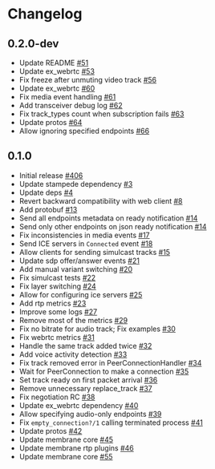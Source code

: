 # Changelog

## 0.2.0-dev
* Update README [#51](https://github.com/fishjam-cloud/membrane_rtc_engine/pull/51)
* Update ex_webrtc [#53](https://github.com/fishjam-cloud/membrane_rtc_engine/pull/53)
* Fix freeze after unmuting video track [#56](https://github.com/fishjam-cloud/membrane_rtc_engine/pull/56)
* Update ex_webrtc [#60](https://github.com/fishjam-cloud/membrane_rtc_engine/pull/60)
* Fix media event handling [#61](https://github.com/fishjam-cloud/membrane_rtc_engine/pull/61)
* Add transceiver debug log [#62](https://github.com/fishjam-cloud/membrane_rtc_engine/pull/62)
* Fix track_types count when subscription fails [#63](https://github.com/fishjam-cloud/membrane_rtc_engine/pull/63)
* Update protos [#64](https://github.com/fishjam-cloud/membrane_rtc_engine/pull/64)
* Allow ignoring specified endpoints [#66](https://github.com/fishjam-cloud/membrane_rtc_engine/pull/66)

## 0.1.0
* Initial release [#406](https://github.com/fishjam-dev/membrane_rtc_engine/pull/406)
* Update stampede dependency [#3](https://github.com/fishjam-cloud/membrane_rtc_engine/pull/3)
* Update deps [#4](https://github.com/fishjam-cloud/membrane_rtc_engine/pull/5)
* Revert backward compatibility with web client [#8](https://github.com/fishjam-cloud/membrane_rtc_engine/pull/8)
* Add protobuf [#13](https://github.com/fishjam-cloud/membrane_rtc_engine/pull/13)
* Send all endpoints metadata on ready notification [#14](https://github.com/fishjam-cloud/membrane_rtc_engine/pull/14)
* Send only other endpoints on json ready notification [#14](https://github.com/fishjam-cloud/membrane_rtc_engine/pull/16)
* Fix inconsistencies in media events [#17](https://github.com/fishjam-cloud/membrane_rtc_engine/pull/17)
* Send ICE servers in `Connected` event [#18](https://github.com/fishjam-cloud/membrane_rtc_engine/pull/18)
* Allow clients for sending simulcast tracks [#15](https://github.com/fishjam-cloud/membrane_rtc_engine/pull/15)
* Update sdp offer/answer events [#21](https://github.com/fishjam-cloud/membrane_rtc_engine/pull/21)
* Add manual variant switching [#20](https://github.com/fishjam-cloud/membrane_rtc_engine/pull/20)
* Fix simulcast tests [#22](https://github.com/fishjam-cloud/membrane_rtc_engine/pull/22)
* Fix layer switching [#24](https://github.com/fishjam-cloud/membrane_rtc_engine/pull/24)
* Allow for configuring ice servers [#25](https://github.com/fishjam-cloud/membrane_rtc_engine/pull/25)
* Add rtp metrics [#23](https://github.com/fishjam-cloud/membrane_rtc_engine/pull/23)
* Improve some logs [#27](https://github.com/fishjam-cloud/membrane_rtc_engine/pull/27)
* Remove most of the metrics [#29](https://github.com/fishjam-cloud/membrane_rtc_engine/pull/29)
* Fix no bitrate for audio track; Fix examples [#30](https://github.com/fishjam-cloud/membrane_rtc_engine/pull/30)
* Fix webrtc metrics [#31](https://github.com/fishjam-cloud/membrane_rtc_engine/pull/31)
* Handle the same track added twice [#32](https://github.com/fishjam-cloud/membrane_rtc_engine/pull/32)
* Add voice activity detection [#33](https://github.com/fishjam-cloud/membrane_rtc_engine/pull/33)
* Fix track removed error in PeerConnectionHandler [#34](https://github.com/fishjam-cloud/membrane_rtc_engine/pull/34)
* Wait for PeerConnection to make a connection [#35](https://github.com/fishjam-cloud/membrane_rtc_engine/pull/35)
* Set track ready on first packet arrival [#36](https://github.com/fishjam-cloud/membrane_rtc_engine/pull/36)
* Remove unnecessary replace_track [#37](https://github.com/fishjam-cloud/membrane_rtc_engine/pull/37)
* Fix negotiation RC [#38](https://github.com/fishjam-cloud/membrane_rtc_engine/pull/38)
* Update ex_webrtc dependency [#40](https://github.com/fishjam-cloud/membrane_rtc_engine/pull/40)
* Allow specifying audio-only endpoints [#39](https://github.com/fishjam-cloud/membrane_rtc_engine/pull/39)
* Fix `empty_connection?/1` calling terminated process [#41](https://github.com/fishjam-cloud/membrane_rtc_engine/pull/41)
* Update protos [#42](https://github.com/fishjam-cloud/membrane_rtc_engine/pull/42)
* Update membrane core [#45](https://github.com/fishjam-cloud/membrane_rtc_engine/pull/45)
* Update membrane rtp plugins [#46](https://github.com/fishjam-cloud/membrane_rtc_engine/pull/46)
* Update membrane core [#55](https://github.com/fishjam-cloud/membrane_rtc_engine/pull/55)
